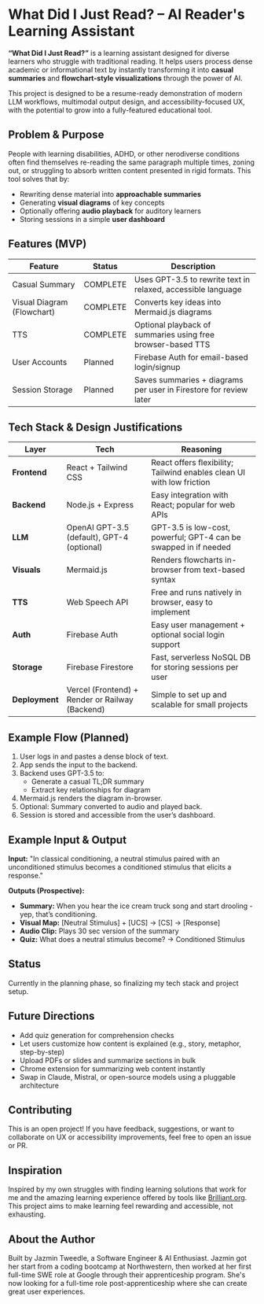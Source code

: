 # What Did I Just Read? – AI Reader's Learning Assistant

**“What Did I Just Read?”** is a learning assistant designed for diverse learners who struggle with traditional reading. It helps users process dense academic or informational text by instantly transforming it into **casual summaries** and **flowchart-style visualizations** through the power of AI.

This project is designed to be a resume-ready demonstration of modern LLM workflows, multimodal output design, and accessibility-focused UX, with the potential to grow into a fully-featured educational tool.

## Problem & Purpose

People with learning disabilities, ADHD, or other nerodiverse conditions often find themselves re-reading the same paragraph multiple times, zoning out, or struggling to absorb written content presented in rigid formats. This tool solves that by:

- Rewriting dense material into **approachable summaries**
- Generating **visual diagrams** of key concepts
- Optionally offering **audio playback** for auditory learners
- Storing sessions in a simple **user dashboard**

## Features (MVP)

| Feature                 | Status  | Description                                                                 |
|------------------------|---------|-----------------------------------------------------------------------------|
| Casual Summary       | COMPLETE | Uses GPT-3.5 to rewrite text in relaxed, accessible language               |
| Visual Diagram (Flowchart) | COMPLETE | Converts key ideas into Mermaid.js diagrams                                |
| TTS      | COMPLETE | Optional playback of summaries using free browser-based TTS      |
| User Accounts        | Planned | Firebase Auth for email-based login/signup                                 |
| Session Storage      | Planned | Saves summaries + diagrams per user in Firestore for review later          |

## Tech Stack & Design Justifications

| Layer        | Tech                          | Reasoning                                                                 |
|--------------|-------------------------------|---------------------------------------------------------------------------|
| **Frontend** | React + Tailwind CSS          | React offers flexibility; Tailwind enables clean UI with low friction     |
| **Backend**  | Node.js + Express             | Easy integration with React; popular for web APIs                         |
| **LLM**      | OpenAI GPT-3.5 (default), GPT-4 (optional) | GPT-3.5 is low-cost, powerful; GPT-4 can be swapped in if needed         |
| **Visuals**  | Mermaid.js                    | Renders flowcharts in-browser from text-based syntax                      |
| **TTS**      | Web Speech API | Free and runs natively in browser, easy to implement                     |
| **Auth**     | Firebase Auth                 | Easy user management + optional social login support                      |
| **Storage**  | Firebase Firestore            | Fast, serverless NoSQL DB for storing sessions per user                  |
| **Deployment** | Vercel (Frontend) + Render or Railway (Backend) | Simple to set up and scalable for small projects                       |

## Example Flow (Planned)

1. User logs in and pastes a dense block of text.
2. App sends the input to the backend.
3. Backend uses GPT-3.5 to:
   - Generate a casual TL;DR summary
   - Extract key relationships for diagram
4. Mermaid.js renders the diagram in-browser.
5. Optional: Summary converted to audio and played back.
6. Session is stored and accessible from the user’s dashboard.

## Example Input & Output

**Input:** "In classical conditioning, a neutral stimulus paired with an unconditioned stimulus becomes a conditioned stimulus that elicits a response."

**Outputs (Prospective):**
- **Summary:** When you hear the ice cream truck song and start drooling - yep, that’s conditioning.
- **Visual Map:** [Neutral Stimulus] + [UCS] → [CS] → [Response]
- **Audio Clip:** Plays 30 sec version of the summary
- **Quiz:** What does a neutral stimulus become? → Conditioned Stimulus

## Status

Currently in the planning phase, so finalizing my tech stack and project setup.

## Future Directions

- Add quiz generation for comprehension checks  
- Let users customize how content is explained (e.g., story, metaphor, step-by-step)  
- Upload PDFs or slides and summarize sections in bulk  
- Chrome extension for summarizing web content instantly  
- Swap in Claude, Mistral, or open-source models using a pluggable architecture 

## Contributing

This is an open project! If you have feedback, suggestions, or want to collaborate on UX or accessibility improvements, feel free to open an issue or PR.

## Inspiration

Inspired by my own struggles with finding learning solutions that work for me and the amazing learning experience offered by tools like [Brilliant.org](https://brilliant.org). This project aims to make learning feel rewarding and accessible, not exhausting.

## About the Author

Built by Jazmin Tweedle, a Software Engineer & AI Enthusiast. Jazmin got her start from a coding bootcamp at Northwestern, then worked at her first full-time SWE role at Google through their apprenticeship program. She's now looking for a full-time role post-apprenticeship where she can create great user experiences.
